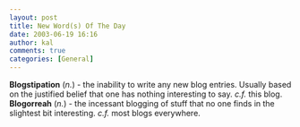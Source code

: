 ```yaml
---
layout: post
title: New Word(s) Of The Day
date: 2003-06-19 16:16
author: kal
comments: true
categories: [General]
---
```

<b>Blogstipation</b> (<i>n.</i>) - the inability to write any new blog entries. Usually based on the justified belief that one has nothing interesting to say. <i>c.f.</i> this blog.
<b>Blogorreah</b> (<i>n.</i>) - the incessant blogging of stuff that no one finds in the slightest bit interesting. <i>c.f.</i> most blogs everywhere.

